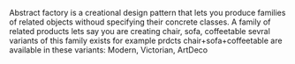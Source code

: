 Abstract factory is a creational design pattern that lets you produce families of related objects withoud specifying their concrete classes.
A family of related products 
lets say you are creating chair, sofa, coffeetable
sevral variants of this family exists for example prdcts chair+sofa+coffeetable are available in these variants: Modern, Victorian, ArtDeco

